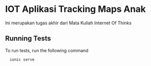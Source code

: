 # IOT Aplikasi Tracking Maps Anak
  Ini merupakan tugas akhir dari Mata Kuliah Internet Of Thinks

## Running Tests

To run tests, run the following command

```bash
  ionic serve
```

